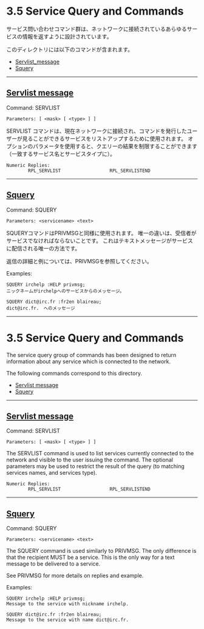 # 3.5 Service Query and Commands

サービス問い合わせコマンド群は、ネットワークに接続されているあらゆるサービスの情報を返すように設計されています。

このディレクトリには以下のコマンドが含まれます。
 - [Servlist_message](#servlist)
 - [Squery](#squery)


---
## [Servlist message](#servlist)

Command: SERVLIST
```
Parameters: [ <mask> [ <type> ] ]
```

SERVLIST コマンドは、現在ネットワークに接続され、コマンドを発行したユー ザーが見ることができるサービスをリストアップするために使用されます。 
オプションのパラメータを使用すると、クエリーの結果を制限することができます（一致するサービス名とサービスタイプに）。

```
Numeric Replies:
        RPL_SERVLIST                  RPL_SERVLISTEND
```


---
## [Squery](#squery)

Command: SQUERY
```
Parameters: <servicename> <text>
```

SQUERYコマンドはPRIVMSGと同様に使用されます。 
唯一の違いは、受信者がサービスでなければならないことです。 これはテキストメッセージがサービスに配信される唯一の方法です。

返信の詳細と例については、PRIVMSGを参照してください。


Examples:
```
SQUERY irchelp :HELP privmsg;  
ニックネームがirchelpへのサービスからのメッセージ。

SQUERY dict@irc.fr :fr2en blaireau;  
dict@irc.fr.　へのメッセージ
```



---
# 3.5 Service Query and Commands

The service query group of commands has been designed to return
information about any service which is connected to the network.

The following commands correspond to this directory.
 - [Servlist message](#servlist_EN)
 - [Squery](#squery_EN)


---
## [Servlist message](#servlist_EN)

Command: SERVLIST
```
Parameters: [ <mask> [ <type> ] ]
```

The SERVLIST command is used to list services currently connected to
the network and visible to the user issuing the command.  The
optional parameters may be used to restrict the result of the query
(to matching services names, and services type).

```
Numeric Replies:
        RPL_SERVLIST                  RPL_SERVLISTEND
```


---
## [Squery](#squery_EN)

Command: SQUERY
```
Parameters: <servicename> <text>
```

The SQUERY command is used similarly to PRIVMSG.  The only difference
is that the recipient MUST be a service.  This is the only way for a
text message to be delivered to a service.

See PRIVMSG for more details on replies and example.


Examples:
```
SQUERY irchelp :HELP privmsg;  
Message to the service with nickname irchelp.

SQUERY dict@irc.fr :fr2en blaireau;  
Message to the service with name dict@irc.fr.
```